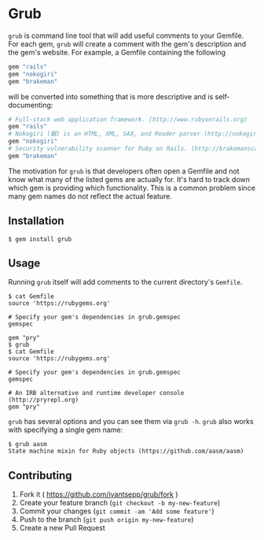 # Grub

`grub` is command line tool that will add useful comments to your Gemfile. For each gem, `grub` will create a comment with the gem's description and the gem's website. For example, a Gemfile containing the following

```ruby
gem "rails"
gem "nokogiri"
gem "brakeman"
```

will be converted into something that is more descriptive and is self-documenting:

```ruby
# Full-stack web application framework. (http://www.rubyonrails.org)
gem "rails"
# Nokogiri (鋸) is an HTML, XML, SAX, and Reader parser (http://nokogiri.org)
gem "nokogiri"
# Security vulnerability scanner for Ruby on Rails. (http://brakemanscanner.org)
gem "brakeman"
```

The motivation for `grub` is that developers often open a Gemfile and not know what many of the listed gems are actually for. It's hard to track down which gem is providing which functionality. This is a common problem since many gem names do not reflect the actual feature.

## Installation

```
$ gem install grub
```

## Usage

Running `grub` itself will add comments to the current directory's `Gemfile`.

```
$ cat Gemfile
source 'https://rubygems.org'

# Specify your gem's dependencies in grub.gemspec
gemspec

gem "pry"
$ grub
$ cat Gemfile
source 'https://rubygems.org'

# Specify your gem's dependencies in grub.gemspec
gemspec

# An IRB alternative and runtime developer console (http://pryrepl.org)
gem "pry"
```

`grub` has several options and you can see them via `grub -h`. `grub` also works with specifying a single gem name:

```
$ grub aasm
State machine mixin for Ruby objects (https://github.com/aasm/aasm)

```

## Contributing

1. Fork it ( https://github.com/ivantsepp/grub/fork )
2. Create your feature branch (`git checkout -b my-new-feature`)
3. Commit your changes (`git commit -am 'Add some feature'`)
4. Push to the branch (`git push origin my-new-feature`)
5. Create a new Pull Request
